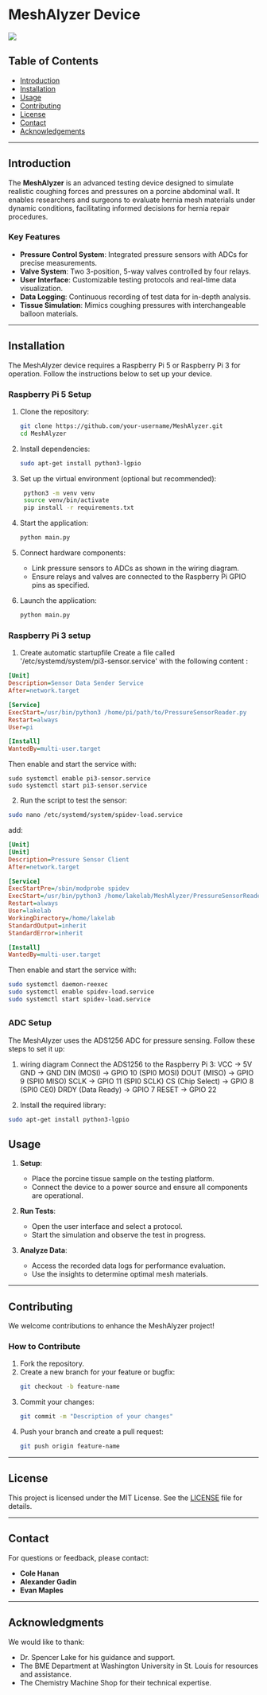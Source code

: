 
# MeshAlyzer Device
<a href="https://github.com/VishwaGauravIn/github-twitter-card-embed"><img src="https://gtce.itsvg.in/api?username=MeshToTheMax&theme=dracula&response=true&border=true&time=true&icon=default"/></a>
## Table of Contents

* [Introduction](#introduction)  
* [Installation](#installation)  
* [Usage](#usage)  
* [Contributing](#contributing)  
* [License](#license)  
* [Contact](#contact)  
* [Acknowledgements](#acknowledgements)  

---

## Introduction

The **MeshAlyzer** is an advanced testing device designed to simulate realistic coughing forces and pressures on a porcine abdominal wall. It enables researchers and surgeons to evaluate hernia mesh materials under dynamic conditions, facilitating informed decisions for hernia repair procedures.  

### Key Features
- **Pressure Control System**: Integrated pressure sensors with ADCs for precise measurements. 
- **Valve System**: Two 3-position, 5-way valves controlled by four relays.  
- **User Interface**: Customizable testing protocols and real-time data visualization.  
- **Data Logging**: Continuous recording of test data for in-depth analysis.  
- **Tissue Simulation**: Mimics coughing pressures with interchangeable balloon materials.  

---

## Installation
The MeshAlyzer device requires a Raspberry Pi 5 or Raspberry Pi 3 for operation. Follow the instructions below to set up your device.

### Raspberry Pi 5 Setup
1. Clone the repository:
   ```bash
   git clone https://github.com/your-username/MeshAlyzer.git
   cd MeshAlyzer
   ```

2. Install dependencies:
   ```bash
   sudo apt-get install python3-lgpio
   ```
3. Set up the virtual environment (optional but recommended):
   ```bash
    python3 -m venv venv
    source venv/bin/activate
    pip install -r requirements.txt
   ```
4. Start the application:
   ```bash
   python main.py
   ```

5. Connect hardware components:
   - Link pressure sensors to ADCs as shown in the wiring diagram.
   - Ensure relays and valves are connected to the Raspberry Pi GPIO pins as specified.

6. Launch the application:
   ```bash
   python main.py
   ```
### Raspberry Pi 3 setup
1. Create automatic startupfile
Create a file called '/etc/systemd/system/pi3-sensor.service' with the following content :
```ini
[Unit]
Description=Sensor Data Sender Service
After=network.target

[Service]
ExecStart=/usr/bin/python3 /home/pi/path/to/PressureSensorReader.py
Restart=always
User=pi

[Install]
WantedBy=multi-user.target
```
Then enable and start the service with:

```
sudo systemctl enable pi3-sensor.service
sudo systemctl start pi3-sensor.service
```

2. Run the script to test the sensor:
```bash
sudo nano /etc/systemd/system/spidev-load.service
```
add:
```ini
[Unit]
[Unit]
Description=Pressure Sensor Client
After=network.target

[Service]
ExecStartPre=/sbin/modprobe spidev
ExecStart=/usr/bin/python3 /home/lakelab/MeshAlyzer/PressureSensorReader_rasp3.py
Restart=always
User=lakelab
WorkingDirectory=/home/lakelab
StandardOutput=inherit
StandardError=inherit

[Install]
WantedBy=multi-user.target
```
Then enable and start the service with:
```bash
sudo systemctl daemon-reexec
sudo systemctl enable spidev-load.service
sudo systemctl start spidev-load.service
```

##
### ADC Setup
The MeshAlyzer uses the ADS1256 ADC for pressure sensing. Follow these steps to set it up:

1. wiring diagram
Connect the ADS1256 to the Raspberry Pi 3:
VCC → 5V
GND → GND
DIN (MOSI) → GPIO 10 (SPI0 MOSI)
DOUT (MISO) → GPIO 9 (SPI0 MISO)
SCLK → GPIO 11 (SPI0 SCLK)
CS (Chip Select) → GPIO 8 (SPI0 CE0)
DRDY (Data Ready) → GPIO 7
RESET → GPIO 22

2. Install the required library:
```bash
sudo apt-get install python3-lgpio
```


## Usage

1. **Setup**:
   - Place the porcine tissue sample on the testing platform.
   - Connect the device to a power source and ensure all components are operational.

2. **Run Tests**:
   - Open the user interface and select a protocol.
   - Start the simulation and observe the test in progress.

3. **Analyze Data**:
   - Access the recorded data logs for performance evaluation.
   - Use the insights to determine optimal mesh materials.

---

## Contributing

We welcome contributions to enhance the MeshAlyzer project!  

### How to Contribute
1. Fork the repository.
2. Create a new branch for your feature or bugfix:
   ```bash
   git checkout -b feature-name
   ```
3. Commit your changes:
   ```bash
   git commit -m "Description of your changes"
   ```
4. Push your branch and create a pull request:
   ```bash
   git push origin feature-name
   ```

---

## License

This project is licensed under the MIT License. See the [LICENSE](LICENSE) file for details.

---

## Contact

For questions or feedback, please contact:  
- **Cole Hanan**  
- **Alexander Gadin**  
- **Evan Maples**  

---

## Acknowledgments

We would like to thank:  
- Dr. Spencer Lake for his guidance and support.  
- The BME Department at Washington University in St. Louis for resources and assistance.  
- The Chemistry Machine Shop for their technical expertise.  
